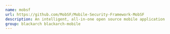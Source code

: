 ```yaml
---
name: mobsf
url: https://github.com/MobSF/Mobile-Security-Framework-MobSF
description: An intelligent, all-in-one open source mobile application (Android/iOS) automated pen-testing framework capable of performing static, dynamic analysis and web API testing.
group: blackarch blackarch-mobile
---
```

